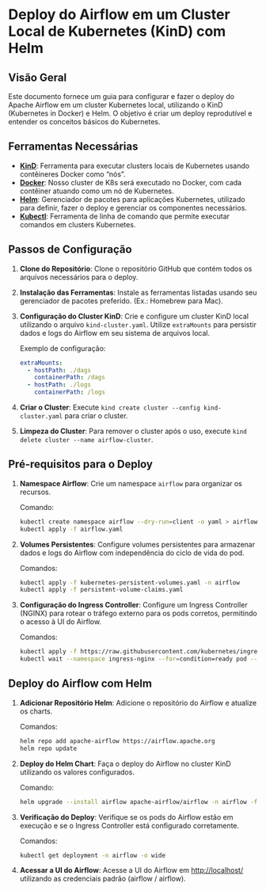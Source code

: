 # Deploy do Airflow em um Cluster Local de Kubernetes (KinD) com Helm

## Visão Geral
Este documento fornece um guia para configurar e fazer o deploy do Apache Airflow em um cluster Kubernetes local, utilizando o KinD (Kubernetes in Docker) e Helm. O objetivo é criar um deploy reprodutível e entender os conceitos básicos do Kubernetes.

## Ferramentas Necessárias
- **[KinD](https://kind.sigs.k8s.io/)**: Ferramenta para executar clusters locais de Kubernetes usando contêineres Docker como “nós”.
- **[Docker](https://www.docker.com/)**: Nosso cluster de K8s será executado no Docker, com cada contêiner atuando como um nó de Kubernetes.
- **[Helm](https://helm.sh/)**: Gerenciador de pacotes para aplicações Kubernetes, utilizado para definir, fazer o deploy e gerenciar os componentes necessários.
- **[Kubectl](https://kubernetes.io/docs/tasks/tools/#kubectl)**: Ferramenta de linha de comando que permite executar comandos em clusters Kubernetes.

## Passos de Configuração
1. **Clone do Repositório**: Clone o repositório GitHub que contém todos os arquivos necessários para o deploy.

2. **Instalação das Ferramentas**: Instale as ferramentas listadas usando seu gerenciador de pacotes preferido. (Ex.: Homebrew para Mac).

3. **Configuração do Cluster KinD**: Crie e configure um cluster KinD local utilizando o arquivo `kind-cluster.yaml`. Utilize `extraMounts` para persistir dados e logs do Airflow em seu sistema de arquivos local.

    Exemplo de configuração:
    ```yaml
    extraMounts:
      - hostPath: ./dags
        containerPath: /dags
      - hostPath: ./logs
        containerPath: /logs
    ```

4. **Criar o Cluster**: Execute `kind create cluster --config kind-cluster.yaml` para criar o cluster.

5. **Limpeza do Cluster**: Para remover o cluster após o uso, execute `kind delete cluster --name airflow-cluster`.

## Pré-requisitos para o Deploy
1. **Namespace Airflow**: Crie um namespace `airflow` para organizar os recursos.

    Comando:
    ```bash
    kubectl create namespace airflow --dry-run=client -o yaml > airflow.yaml
    kubectl apply -f airflow.yaml
    ```

2. **Volumes Persistentes**: Configure volumes persistentes para armazenar dados e logs do Airflow com independência do ciclo de vida do pod.

    Comandos:
    ```bash
    kubectl apply -f kubernetes-persistent-volumes.yaml -n airflow
    kubectl apply -f persistent-volume-claims.yaml
    ```

3. **Configuração do Ingress Controller**: Configure um Ingress Controller (NGINX) para rotear o tráfego externo para os pods corretos, permitindo o acesso à UI do Airflow.

    Comandos:
    ```bash
    kubectl apply -f https://raw.githubusercontent.com/kubernetes/ingress-nginx/main/deploy/static/provider/kind/deploy.yaml
    kubectl wait --namespace ingress-nginx --for=condition=ready pod --selector=app.kubernetes.io/component=controller --timeout=90s
    ```

## Deploy do Airflow com Helm
1. **Adicionar Repositório Helm**: Adicione o repositório do Airflow e atualize os charts.

    Comandos:
    ```bash
    helm repo add apache-airflow https://airflow.apache.org
    helm repo update
    ```

2. **Deploy do Helm Chart**: Faça o deploy do Airflow no cluster KinD utilizando os valores configurados.

    Comando:
    ```bash
    helm upgrade --install airflow apache-airflow/airflow -n airflow -f values.yaml --debug
    ```
3. **Verificação do Deploy**: Verifique se os pods do Airflow estão em execução e se o Ingress Controller está configurado corretamente.

    Comandos:
    ```bash
    kubectl get deployment -n airflow -o wide
    ```
   
4. **Acessar a UI do Airflow**: Acesse a UI do Airflow em [http://localhost/](http://localhost/) utilizando as credenciais padrão (airflow / airflow).

